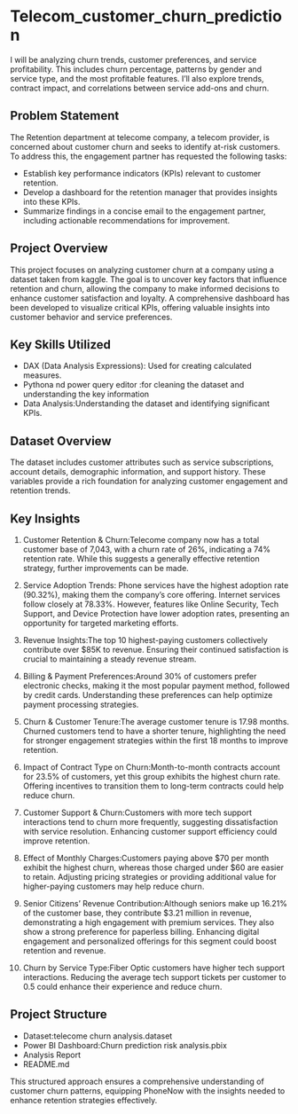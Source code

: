 # Telecom_customer_churn_prediction
I will be analyzing churn trends, customer preferences, and service profitability. This includes churn percentage, patterns by gender and service type, and the most profitable features. I’ll also explore trends, contract impact, and correlations between service add-ons and churn.


## **Problem Statement**  
The Retention department at telecome company, a telecom provider, is concerned about customer churn and seeks to identify at-risk customers. To address this, the engagement partner has requested the following tasks:  

- Establish key performance indicators (KPIs) relevant to customer retention.  
- Develop a dashboard for the retention manager that provides insights into these KPIs.  
- Summarize findings in a concise email to the engagement partner, including actionable recommendations for improvement.  

## Project Overview
This project focuses on analyzing customer churn at a company using a dataset taken from kaggle. The goal is to uncover key factors that influence retention and churn, allowing the company to make informed decisions to enhance customer satisfaction and loyalty. A comprehensive dashboard has been developed to visualize critical KPIs, offering valuable insights into customer behavior and service preferences.  

## Key Skills Utilized
- DAX (Data Analysis Expressions): Used for creating calculated measures.  
- Pythona nd power query editor :for cleaning the dataset and understanding the key information
- Data Analysis:Understanding the dataset and identifying significant KPIs.  

## Dataset Overview
The dataset includes customer attributes such as service subscriptions, account details, demographic information, and support history. These variables provide a rich foundation for analyzing customer engagement and retention trends.  

## Key Insights  

1. Customer Retention & Churn:Telecome company now has a total customer base of 7,043, with a churn rate of 26%, indicating a 74% retention rate. While this suggests a generally effective retention strategy, further improvements can be made.  

2. Service Adoption Trends: Phone services have the highest adoption rate (90.32%), making them the company’s core offering. Internet services follow closely at 78.33%. However, features like Online Security, Tech Support, and Device Protection have lower adoption rates, presenting an opportunity for targeted marketing efforts.  

3. Revenue Insights:The top 10 highest-paying customers collectively contribute over $85K to revenue. Ensuring their continued satisfaction is crucial to maintaining a steady revenue stream.  

4. Billing & Payment Preferences:Around 30% of customers prefer electronic checks, making it the most popular payment method, followed by credit cards. Understanding these preferences can help optimize payment processing strategies.  

5. Churn & Customer Tenure:The average customer tenure is 17.98 months. Churned customers tend to have a shorter tenure, highlighting the need for stronger engagement strategies within the first 18 months to improve retention.  

6. Impact of Contract Type on Churn:Month-to-month contracts account for 23.5% of customers, yet this group exhibits the highest churn rate. Offering incentives to transition them to long-term contracts could help reduce churn.  

7. Customer Support & Churn:Customers with more tech support interactions tend to churn more frequently, suggesting dissatisfaction with service resolution. Enhancing customer support efficiency could improve retention.  

8. Effect of Monthly Charges:Customers paying above $70 per month exhibit the highest churn, whereas those charged under $60 are easier to retain. Adjusting pricing strategies or providing additional value for higher-paying customers may help reduce churn.  

9. Senior Citizens’ Revenue Contribution:Although seniors make up 16.21% of the customer base, they contribute $3.21 million in revenue, demonstrating a high engagement with premium services. They also show a strong preference for paperless billing. Enhancing digital engagement and personalized offerings for this segment could boost retention and revenue.  

10. Churn by Service Type:Fiber Optic customers have higher tech support interactions. Reducing the average tech support tickets per customer to 0.5 could enhance their experience and reduce churn.  

## Project Structure
- Dataset:telecome churn analysis.dataset
- Power BI Dashboard:Churn prediction risk analysis.pbix
- Analysis Report 
- README.md  

This structured approach ensures a comprehensive understanding of customer churn patterns, equipping PhoneNow with the insights needed to enhance retention strategies effectively.
